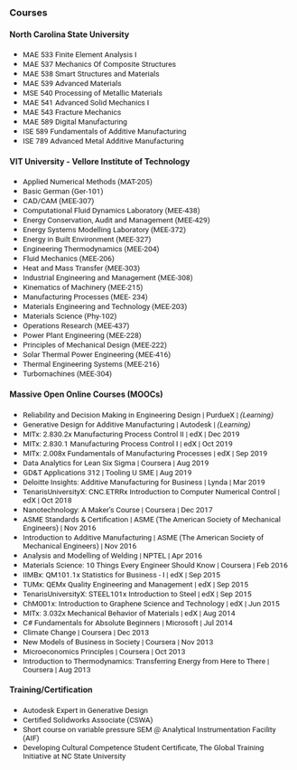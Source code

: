 <!---
1st way <div style="text-align: justify"> 
<span style="font-family:San Francisco, Roboto, Segoe UI; font-size:10pt;">
-->

<!---
2nd way: I am in <span style="font-family:Papyrus; font-size:4em;">LOVE!</span>
-->

### Courses

#### North Carolina State University 

* <span style="font-family:San Francisco, Roboto, Segoe UI; font-size:10pt;"> MAE 533 Finite Element Analysis I</span>
* <span style="font-family:San Francisco, Roboto, Segoe UI; font-size:10pt;"> MAE 537 Mechanics Of Composite Structures</span>
* <span style="font-family:San Francisco, Roboto, Segoe UI; font-size:10pt;"> MAE 538 Smart Structures and Materials</span>
* <span style="font-family:San Francisco, Roboto, Segoe UI; font-size:10pt;"> MAE 539 Advanced Materials</span>
* <span style="font-family:San Francisco, Roboto, Segoe UI; font-size:10pt;"> MSE 540 Processing of Metallic Materials</span>
* <span style="font-family:San Francisco, Roboto, Segoe UI; font-size:10pt;"> MAE 541 Advanced Solid Mechanics I</span>
* <span style="font-family:San Francisco, Roboto, Segoe UI; font-size:10pt;"> MAE 543 Fracture Mechanics</span>
* <span style="font-family:San Francisco, Roboto, Segoe UI; font-size:10pt;"> MAE 589 Digital Manufacturing</span>
* <span style="font-family:San Francisco, Roboto, Segoe UI; font-size:10pt;"> ISE 589 Fundamentals of Additive Manufacturing</span>
* <span style="font-family:San Francisco, Roboto, Segoe UI; font-size:10pt;"> ISE 789 Advanced Metal Additive Manufacturing</span>

#### VIT University - Vellore Institute of Technology

* <span style="font-family:San Francisco, Roboto, Segoe UI; font-size:10pt;">Applied Numerical Methods (MAT-205) </span>
* <span style="font-family:San Francisco, Roboto, Segoe UI; font-size:10pt;">Basic German (Ger-101) </span>
* <span style="font-family:San Francisco, Roboto, Segoe UI; font-size:10pt;">CAD/CAM (MEE-307) </span>
* <span style="font-family:San Francisco, Roboto, Segoe UI; font-size:10pt;">Computational Fluid Dynamics Laboratory (MEE-438) </span>
* <span style="font-family:San Francisco, Roboto, Segoe UI; font-size:10pt;">Energy Conservation, Audit and Management (MEE-429) </span>
* <span style="font-family:San Francisco, Roboto, Segoe UI; font-size:10pt;">Energy Systems Modelling Laboratory (MEE-372) </span>
* <span style="font-family:San Francisco, Roboto, Segoe UI; font-size:10pt;">Energy in Built Environment (MEE-327) </span>
* <span style="font-family:San Francisco, Roboto, Segoe UI; font-size:10pt;">Engineering Thermodynamics (MEE-204) </span>
* <span style="font-family:San Francisco, Roboto, Segoe UI; font-size:10pt;">Fluid Mechanics (MEE-206) </span>
* <span style="font-family:San Francisco, Roboto, Segoe UI; font-size:10pt;">Heat and Mass Transfer (MEE-303) </span>
* <span style="font-family:San Francisco, Roboto, Segoe UI; font-size:10pt;">Industrial Engineering and Management (MEE-308) </span>
* <span style="font-family:San Francisco, Roboto, Segoe UI; font-size:10pt;">Kinematics of Machinery (MEE-215) </span>
* <span style="font-family:San Francisco, Roboto, Segoe UI; font-size:10pt;">Manufacturing Processes (MEE- 234) </span>
* <span style="font-family:San Francisco, Roboto, Segoe UI; font-size:10pt;">Materials Engineering and Technology (MEE-203) </span>
* <span style="font-family:San Francisco, Roboto, Segoe UI; font-size:10pt;">Materials Science (Phy-102) </span>
* <span style="font-family:San Francisco, Roboto, Segoe UI; font-size:10pt;">Operations Research (MEE-437) </span>
* <span style="font-family:San Francisco, Roboto, Segoe UI; font-size:10pt;">Power Plant Engineering (MEE-228) </span>
* <span style="font-family:San Francisco, Roboto, Segoe UI; font-size:10pt;">Principles of Mechanical Design (MEE-222) </span>
* <span style="font-family:San Francisco, Roboto, Segoe UI; font-size:10pt;">Solar Thermal Power Engineering (MEE-416) </span>
* <span style="font-family:San Francisco, Roboto, Segoe UI; font-size:10pt;">Thermal Engineering Systems (MEE-216) </span>
* <span style="font-family:San Francisco, Roboto, Segoe UI; font-size:10pt;">Turbomachines (MEE-304) </span> 

#### Massive Open Online Courses (MOOCs)
* <span style="font-family:San Francisco, Roboto, Segoe UI; font-size:10pt;"> Reliability and Decision Making in Engineering Design
| PurdueX
| *(Learning)* </span>
* <span style="font-family:San Francisco, Roboto, Segoe UI; font-size:10pt;"> Generative Design for Additive Manufacturing
| Autodesk
| *(Learning)* </span>
* <span style="font-family:San Francisco, Roboto, Segoe UI; font-size:10pt;">MITx: 2.830.2x Manufacturing Process Control II
| edX
| Dec 2019 </span>
* <span style="font-family:San Francisco, Roboto, Segoe UI; font-size:10pt;">MITx: 2.830.1 Manufacturing Process Control I
| edX
| Oct 2019</span>
* <span style="font-family:San Francisco, Roboto, Segoe UI; font-size:10pt;">MITx: 2.008x Fundamentals of Manufacturing Processes
| edX
| Sep 2019</span>
* <span style="font-family:San Francisco, Roboto, Segoe UI; font-size:10pt;">Data Analytics for Lean Six Sigma
| Coursera
| Aug 2019</span>
* <span style="font-family:San Francisco, Roboto, Segoe UI; font-size:10pt;">GD&T Applications 312
| Tooling U SME 
| Aug 2019</span>
* <span style="font-family:San Francisco, Roboto, Segoe UI; font-size:10pt;">Deloitte Insights: Additive Manufacturing for Business
| Lynda
| Mar 2019</span>
* <span style="font-family:San Francisco, Roboto, Segoe UI; font-size:10pt;">TenarisUniversityX: CNC.ETRRx Introduction to Computer Numerical Control
| edX
| Oct 2018</span>
* <span style="font-family:San Francisco, Roboto, Segoe UI; font-size:10pt;">Nanotechnology: A Maker’s Course
| Coursera
| Dec 2017</span>
* <span style="font-family:San Francisco, Roboto, Segoe UI; font-size:10pt;">ASME Standards & Certification 
| ASME (The American Society of Mechanical Engineers)
| Nov 2016</span>
* <span style="font-family:San Francisco, Roboto, Segoe UI; font-size:10pt;">Introduction to Additive Manufacturing 
| ASME (The American Society of Mechanical Engineers) 
| Nov 2016</span>
* <span style="font-family:San Francisco, Roboto, Segoe UI; font-size:10pt;">Analysis and Modelling of Welding 
| NPTEL 
| Apr 2016</span>
* <span style="font-family:San Francisco, Roboto, Segoe UI; font-size:10pt;">Materials Science: 10 Things Every Engineer Should Know 
| Coursera
| Feb 2016</span>
* <span style="font-family:San Francisco, Roboto, Segoe UI; font-size:10pt;">IIMBx: QM101.1x Statistics for Business - I 
| edX 
| Sep 2015</span>
* <span style="font-family:San Francisco, Roboto, Segoe UI; font-size:10pt;">TUMx: QEMx Quality Engineering and Management 
| edX 
| Sep 2015</span>
* <span style="font-family:San Francisco, Roboto, Segoe UI; font-size:10pt;">TenarisUniversityX: STEEL101x Introduction to Steel 
| edX 
| Sep 2015</span>
* <span style="font-family:San Francisco, Roboto, Segoe UI; font-size:10pt;">ChM001x: Introduction to Graphene Science and Technology 
| edX 
| Jun 2015</span>
* <span style="font-family:San Francisco, Roboto, Segoe UI; font-size:10pt;">MITx: 3.032x Mechanical Behavior of Materials 
| edX 
| Aug 2014</span>
* <span style="font-family:San Francisco, Roboto, Segoe UI; font-size:10pt;">C# Fundamentals for Absolute Beginners 
| Microsoft 
| Jul 2014</span>
* <span style="font-family:San Francisco, Roboto, Segoe UI; font-size:10pt;">Climate Change 
| Coursera 
| Dec 2013</span>
* <span style="font-family:San Francisco, Roboto, Segoe UI; font-size:10pt;">New Models of Business in Society 
| Coursera 
| Nov 2013</span>
* <span style="font-family:San Francisco, Roboto, Segoe UI; font-size:10pt;">Microeconomics Principles 
| Coursera 
| Oct 2013</span>
* <span style="font-family:San Francisco, Roboto, Segoe UI; font-size:10pt;">Introduction to Thermodynamics: Transferring Energy from Here to There 
| Coursera 
| Aug 2013</span>

#### Training/Certification

* <span style="font-family:San Francisco, Roboto, Segoe UI; font-size:10pt;">Autodesk Expert in Generative Design </span>
* <span style="font-family:San Francisco, Roboto, Segoe UI; font-size:10pt;">Certified Solidworks Associate (CSWA) </span>
* <span style="font-family:San Francisco, Roboto, Segoe UI; font-size:10pt;">Short course on variable pressure SEM @ Analytical Instrumentation Facility (AIF) </span>
* <span style="font-family:San Francisco, Roboto, Segoe UI; font-size:10pt;">Developing Cultural Competence Student Certificate, The Global Training Initiative at NC State University </span>
<br /> 

